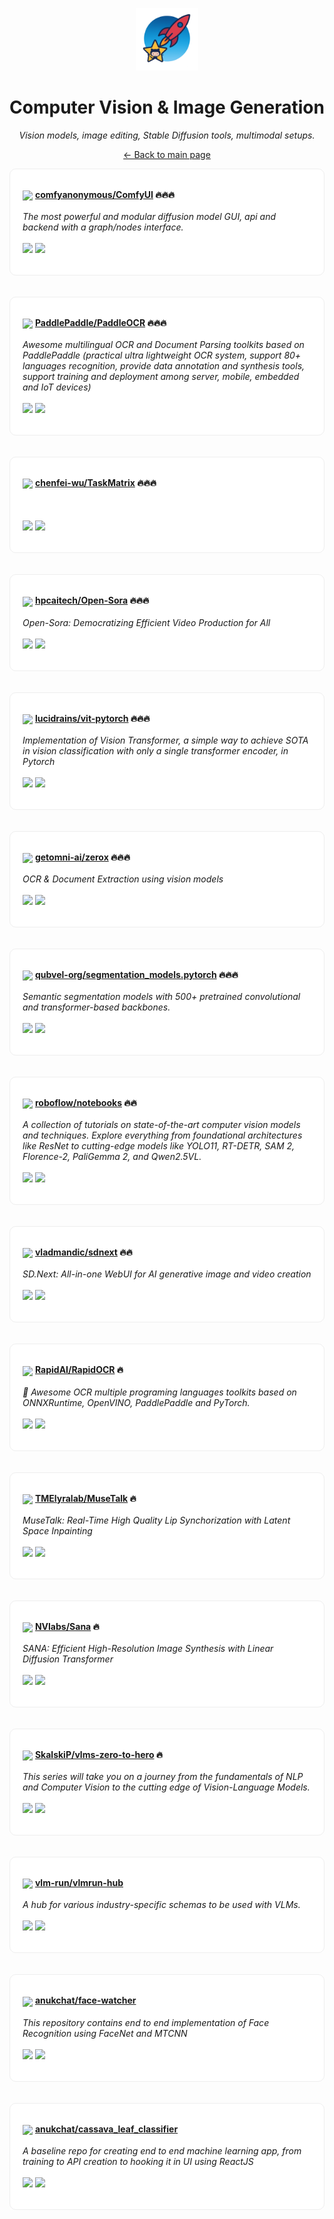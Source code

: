 <p align="center"><img src="../assets/awesome-logo.png" width="100" alt="Awesome Repos"/></p>
<h1 align="center">Computer Vision & Image Generation</h1>
<p align="center"><i>Vision models, image editing, Stable Diffusion tools, multimodal setups.</i></p>

<p align="center"><a href="../README.md">← Back to main page</a></p>

<div align="left" style="border:1px solid #eee; border-radius:10px; padding:18px 20px; background:#fff;">

<img src="https://avatars.githubusercontent.com/u/121283862?v=4" width="32" style="vertical-align:middle;"/> <strong><a href="https://github.com/comfyanonymous/ComfyUI">comfyanonymous/ComfyUI</a> 🔥🔥🔥</strong><br/><br/>
<em>The most powerful and modular diffusion model GUI, api and backend with a graph/nodes interface.</em><br/><br/>
<span>
<a href="https://github.com/comfyanonymous/ComfyUI/stargazers"><img src="https://img.shields.io/github/stars/comfyanonymous/ComfyUI?style=flat-square&labelColor=343b41"></a>
<a href="https://github.com/comfyanonymous/ComfyUI/network/members"><img src="https://img.shields.io/github/forks/comfyanonymous/ComfyUI?style=flat-square&labelColor=343b41"></a>
</span>
</div><br><br>

<div align="left" style="border:1px solid #eee; border-radius:10px; padding:18px 20px; background:#fff;">

<img src="https://avatars.githubusercontent.com/u/23534030?v=4" width="32" style="vertical-align:middle;"/> <strong><a href="https://github.com/PaddlePaddle/PaddleOCR">PaddlePaddle/PaddleOCR</a> 🔥🔥🔥</strong><br/><br/>
<em>Awesome multilingual OCR and Document Parsing toolkits based on PaddlePaddle (practical ultra lightweight OCR system, support 80+ languages recognition, provide data annotation and synthesis tools, support training and deployment among server, mobile, embedded and IoT devices)</em><br/><br/>
<span>
<a href="https://github.com/PaddlePaddle/PaddleOCR/stargazers"><img src="https://img.shields.io/github/stars/PaddlePaddle/PaddleOCR?style=flat-square&labelColor=343b41"></a>
<a href="https://github.com/PaddlePaddle/PaddleOCR/network/members"><img src="https://img.shields.io/github/forks/PaddlePaddle/PaddleOCR?style=flat-square&labelColor=343b41"></a>
</span>
</div><br><br>

<div align="left" style="border:1px solid #eee; border-radius:10px; padding:18px 20px; background:#fff;">

<img src="https://avatars.githubusercontent.com/u/17916698?v=4" width="32" style="vertical-align:middle;"/> <strong><a href="https://github.com/chenfei-wu/TaskMatrix">chenfei-wu/TaskMatrix</a> 🔥🔥🔥</strong><br/><br/>
<em></em><br/><br/>
<span>
<a href="https://github.com/chenfei-wu/TaskMatrix/stargazers"><img src="https://img.shields.io/github/stars/chenfei-wu/TaskMatrix?style=flat-square&labelColor=343b41"></a>
<a href="https://github.com/chenfei-wu/TaskMatrix/network/members"><img src="https://img.shields.io/github/forks/chenfei-wu/TaskMatrix?style=flat-square&labelColor=343b41"></a>
</span>
</div><br><br>

<div align="left" style="border:1px solid #eee; border-radius:10px; padding:18px 20px; background:#fff;">

<img src="https://avatars.githubusercontent.com/u/88699314?v=4" width="32" style="vertical-align:middle;"/> <strong><a href="https://github.com/hpcaitech/Open-Sora">hpcaitech/Open-Sora</a> 🔥🔥🔥</strong><br/><br/>
<em>Open-Sora: Democratizing Efficient Video Production for All</em><br/><br/>
<span>
<a href="https://github.com/hpcaitech/Open-Sora/stargazers"><img src="https://img.shields.io/github/stars/hpcaitech/Open-Sora?style=flat-square&labelColor=343b41"></a>
<a href="https://github.com/hpcaitech/Open-Sora/network/members"><img src="https://img.shields.io/github/forks/hpcaitech/Open-Sora?style=flat-square&labelColor=343b41"></a>
</span>
</div><br><br>

<div align="left" style="border:1px solid #eee; border-radius:10px; padding:18px 20px; background:#fff;">

<img src="https://avatars.githubusercontent.com/u/108653?v=4" width="32" style="vertical-align:middle;"/> <strong><a href="https://github.com/lucidrains/vit-pytorch">lucidrains/vit-pytorch</a> 🔥🔥🔥</strong><br/><br/>
<em>Implementation of Vision Transformer, a simple way to achieve SOTA in vision classification with only a single transformer encoder, in Pytorch</em><br/><br/>
<span>
<a href="https://github.com/lucidrains/vit-pytorch/stargazers"><img src="https://img.shields.io/github/stars/lucidrains/vit-pytorch?style=flat-square&labelColor=343b41"></a>
<a href="https://github.com/lucidrains/vit-pytorch/network/members"><img src="https://img.shields.io/github/forks/lucidrains/vit-pytorch?style=flat-square&labelColor=343b41"></a>
</span>
</div><br><br>

<div align="left" style="border:1px solid #eee; border-radius:10px; padding:18px 20px; background:#fff;">

<img src="https://avatars.githubusercontent.com/u/152649903?v=4" width="32" style="vertical-align:middle;"/> <strong><a href="https://github.com/getomni-ai/zerox">getomni-ai/zerox</a> 🔥🔥🔥</strong><br/><br/>
<em>OCR & Document Extraction using vision models</em><br/><br/>
<span>
<a href="https://github.com/getomni-ai/zerox/stargazers"><img src="https://img.shields.io/github/stars/getomni-ai/zerox?style=flat-square&labelColor=343b41"></a>
<a href="https://github.com/getomni-ai/zerox/network/members"><img src="https://img.shields.io/github/forks/getomni-ai/zerox?style=flat-square&labelColor=343b41"></a>
</span>
</div><br><br>

<div align="left" style="border:1px solid #eee; border-radius:10px; padding:18px 20px; background:#fff;">

<img src="https://avatars.githubusercontent.com/u/175308387?v=4" width="32" style="vertical-align:middle;"/> <strong><a href="https://github.com/qubvel-org/segmentation_models.pytorch">qubvel-org/segmentation_models.pytorch</a> 🔥🔥🔥</strong><br/><br/>
<em>Semantic segmentation models with 500+ pretrained convolutional and transformer-based backbones.</em><br/><br/>
<span>
<a href="https://github.com/qubvel-org/segmentation_models.pytorch/stargazers"><img src="https://img.shields.io/github/stars/qubvel-org/segmentation_models.pytorch?style=flat-square&labelColor=343b41"></a>
<a href="https://github.com/qubvel-org/segmentation_models.pytorch/network/members"><img src="https://img.shields.io/github/forks/qubvel-org/segmentation_models.pytorch?style=flat-square&labelColor=343b41"></a>
</span>
</div><br><br>

<div align="left" style="border:1px solid #eee; border-radius:10px; padding:18px 20px; background:#fff;">

<img src="https://avatars.githubusercontent.com/u/53104118?v=4" width="32" style="vertical-align:middle;"/> <strong><a href="https://github.com/roboflow/notebooks">roboflow/notebooks</a> 🔥🔥</strong><br/><br/>
<em>A collection of tutorials on state-of-the-art computer vision models and techniques. Explore everything from foundational architectures like ResNet to cutting-edge models like YOLO11, RT-DETR, SAM 2, Florence-2, PaliGemma 2, and Qwen2.5VL.</em><br/><br/>
<span>
<a href="https://github.com/roboflow/notebooks/stargazers"><img src="https://img.shields.io/github/stars/roboflow/notebooks?style=flat-square&labelColor=343b41"></a>
<a href="https://github.com/roboflow/notebooks/network/members"><img src="https://img.shields.io/github/forks/roboflow/notebooks?style=flat-square&labelColor=343b41"></a>
</span>
</div><br><br>

<div align="left" style="border:1px solid #eee; border-radius:10px; padding:18px 20px; background:#fff;">

<img src="https://avatars.githubusercontent.com/u/57876960?v=4" width="32" style="vertical-align:middle;"/> <strong><a href="https://github.com/vladmandic/sdnext">vladmandic/sdnext</a> 🔥🔥</strong><br/><br/>
<em>SD.Next: All-in-one WebUI for AI generative image and video creation</em><br/><br/>
<span>
<a href="https://github.com/vladmandic/sdnext/stargazers"><img src="https://img.shields.io/github/stars/vladmandic/sdnext?style=flat-square&labelColor=343b41"></a>
<a href="https://github.com/vladmandic/sdnext/network/members"><img src="https://img.shields.io/github/forks/vladmandic/sdnext?style=flat-square&labelColor=343b41"></a>
</span>
</div><br><br>

<div align="left" style="border:1px solid #eee; border-radius:10px; padding:18px 20px; background:#fff;">

<img src="https://avatars.githubusercontent.com/u/87350760?v=4" width="32" style="vertical-align:middle;"/> <strong><a href="https://github.com/RapidAI/RapidOCR">RapidAI/RapidOCR</a> 🔥</strong><br/><br/>
<em>📄 Awesome OCR multiple programing languages toolkits based on ONNXRuntime, OpenVINO, PaddlePaddle and PyTorch.</em><br/><br/>
<span>
<a href="https://github.com/RapidAI/RapidOCR/stargazers"><img src="https://img.shields.io/github/stars/RapidAI/RapidOCR?style=flat-square&labelColor=343b41"></a>
<a href="https://github.com/RapidAI/RapidOCR/network/members"><img src="https://img.shields.io/github/forks/RapidAI/RapidOCR?style=flat-square&labelColor=343b41"></a>
</span>
</div><br><br>

<div align="left" style="border:1px solid #eee; border-radius:10px; padding:18px 20px; background:#fff;">

<img src="https://avatars.githubusercontent.com/u/163981778?v=4" width="32" style="vertical-align:middle;"/> <strong><a href="https://github.com/TMElyralab/MuseTalk">TMElyralab/MuseTalk</a> 🔥</strong><br/><br/>
<em>MuseTalk: Real-Time High Quality Lip Synchorization with Latent Space Inpainting</em><br/><br/>
<span>
<a href="https://github.com/TMElyralab/MuseTalk/stargazers"><img src="https://img.shields.io/github/stars/TMElyralab/MuseTalk?style=flat-square&labelColor=343b41"></a>
<a href="https://github.com/TMElyralab/MuseTalk/network/members"><img src="https://img.shields.io/github/forks/TMElyralab/MuseTalk?style=flat-square&labelColor=343b41"></a>
</span>
</div><br><br>

<div align="left" style="border:1px solid #eee; border-radius:10px; padding:18px 20px; background:#fff;">

<img src="https://avatars.githubusercontent.com/u/2695301?v=4" width="32" style="vertical-align:middle;"/> <strong><a href="https://github.com/NVlabs/Sana">NVlabs/Sana</a> 🔥</strong><br/><br/>
<em>SANA: Efficient High-Resolution Image Synthesis with Linear Diffusion Transformer</em><br/><br/>
<span>
<a href="https://github.com/NVlabs/Sana/stargazers"><img src="https://img.shields.io/github/stars/NVlabs/Sana?style=flat-square&labelColor=343b41"></a>
<a href="https://github.com/NVlabs/Sana/network/members"><img src="https://img.shields.io/github/forks/NVlabs/Sana?style=flat-square&labelColor=343b41"></a>
</span>
</div><br><br>

<div align="left" style="border:1px solid #eee; border-radius:10px; padding:18px 20px; background:#fff;">

<img src="https://avatars.githubusercontent.com/u/26109316?v=4" width="32" style="vertical-align:middle;"/> <strong><a href="https://github.com/SkalskiP/vlms-zero-to-hero">SkalskiP/vlms-zero-to-hero</a> 🔥</strong><br/><br/>
<em>This series will take you on a journey from the fundamentals of NLP and Computer Vision to the cutting edge of Vision-Language Models.</em><br/><br/>
<span>
<a href="https://github.com/SkalskiP/vlms-zero-to-hero/stargazers"><img src="https://img.shields.io/github/stars/SkalskiP/vlms-zero-to-hero?style=flat-square&labelColor=343b41"></a>
<a href="https://github.com/SkalskiP/vlms-zero-to-hero/network/members"><img src="https://img.shields.io/github/forks/SkalskiP/vlms-zero-to-hero?style=flat-square&labelColor=343b41"></a>
</span>
</div><br><br>

<div align="left" style="border:1px solid #eee; border-radius:10px; padding:18px 20px; background:#fff;">

<img src="https://avatars.githubusercontent.com/u/188105732?v=4" width="32" style="vertical-align:middle;"/> <strong><a href="https://github.com/vlm-run/vlmrun-hub">vlm-run/vlmrun-hub</a> </strong><br/><br/>
<em>A hub for various industry-specific schemas to be used with VLMs.</em><br/><br/>
<span>
<a href="https://github.com/vlm-run/vlmrun-hub/stargazers"><img src="https://img.shields.io/github/stars/vlm-run/vlmrun-hub?style=flat-square&labelColor=343b41"></a>
<a href="https://github.com/vlm-run/vlmrun-hub/network/members"><img src="https://img.shields.io/github/forks/vlm-run/vlmrun-hub?style=flat-square&labelColor=343b41"></a>
</span>
</div><br><br>

<div align="left" style="border:1px solid #eee; border-radius:10px; padding:18px 20px; background:#fff;">

<img src="https://avatars.githubusercontent.com/u/12553211?v=4" width="32" style="vertical-align:middle;"/> <strong><a href="https://github.com/anukchat/face-watcher">anukchat/face-watcher</a> </strong><br/><br/>
<em>This repository contains end to end implementation of Face Recognition using FaceNet and MTCNN</em><br/><br/>
<span>
<a href="https://github.com/anukchat/face-watcher/stargazers"><img src="https://img.shields.io/github/stars/anukchat/face-watcher?style=flat-square&labelColor=343b41"></a>
<a href="https://github.com/anukchat/face-watcher/network/members"><img src="https://img.shields.io/github/forks/anukchat/face-watcher?style=flat-square&labelColor=343b41"></a>
</span>
</div><br><br>

<div align="left" style="border:1px solid #eee; border-radius:10px; padding:18px 20px; background:#fff;">

<img src="https://avatars.githubusercontent.com/u/12553211?v=4" width="32" style="vertical-align:middle;"/> <strong><a href="https://github.com/anukchat/cassava_leaf_classifier">anukchat/cassava_leaf_classifier</a> </strong><br/><br/>
<em>A baseline repo for creating end to end machine learning app, from training to API creation to hooking it in UI using ReactJS</em><br/><br/>
<span>
<a href="https://github.com/anukchat/cassava_leaf_classifier/stargazers"><img src="https://img.shields.io/github/stars/anukchat/cassava_leaf_classifier?style=flat-square&labelColor=343b41"></a>
<a href="https://github.com/anukchat/cassava_leaf_classifier/network/members"><img src="https://img.shields.io/github/forks/anukchat/cassava_leaf_classifier?style=flat-square&labelColor=343b41"></a>
</span>
</div><br><br>

